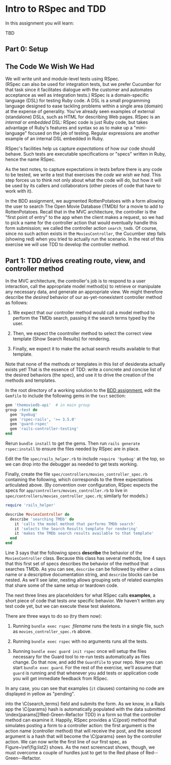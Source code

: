 # Intro to RSpec and TDD

In this assignment you will learn:

TBD

## Part 0: Setup

## The Code We Wish We Had

We will write unit and module-level tests using RSpec.  
(RSpec can also be used for integration tests,
but we prefer Cucumber for that task since it facilitates
dialogue with the customer and automates acceptance as well as 
integration tests.)  RSpec is a domain-specific
language (DSL) for testing Ruby code.  A DSL is a small programming
language designed to ease tackling problems within a single area
(domain) at the expense of generality.  You've already seen examples of
external (standalone) DSLs, such as HTML for describing Web
pages.  RSpec is an _internal_ or _embedded_ DSL: RSpec code
is just Ruby code, but takes advantage of Ruby's features and syntax so
as to make up a "mini-language" focused on the job of testing.
Regular expressions are another example of an internal DSL embedded in
Ruby.

RSpec's facilities help us capture _expectations_ of how our code
should behave.  Such tests are executable specifications or "specs"
written in Ruby, hence the name RSpec.

As the text notes, to capture expectations in tests before there is any code to be
tested, we write a test that exercises
the _code we wish we had_. This step forces us to think not only about
what the code will do, but how it will be used by its callers and
collaborators (other pieces of code that have to work with it).

In the BDD assignment, we augmented RottenPotatoes with a form
allowing the user to search The Open Movie Database (TMDb) for a movie
to add to RottenPotatoes.  Recall that in the MVC architecture, the
controller is the "first point of entry" to the app when the client
makes a request, so we had to pick a name for the controller action
that would eventually handle this form submission; we called the
controller action `search_tmdb`.
Of course, since no  such action exists in the `MoviesController`,
the Cucumber step
fails (showing red) when you tried to actually run the scenario. 
In the rest of this exercise we will use TDD to develop the controller method.

## Part 1: TDD drives creating route, view, and controller method


In the MVC architecture, the controller's job is to respond to a user
interaction, call the appropriate model method(s) to retrieve or
manipulate any necessary data, and generate an appropriate view.  We
might therefore describe the _desired_ behavior of our
as-yet-nonexistent controller method as follows:

1. We expect that our controller method would call a model method to
perform the TMDb search, passing  it the search terms typed by the user.

2. Then, we expect the coontroller method to select the correct view template
(Show Search Results) for rendering.

3. Finally, we expect it to make the actual  search results available to that template.

Note that none of the methods or templates in this list of
desiderata actually exists yet!  That is the essence of TDD: write a
concrete and concise list of the desired behaviors (the spec), and use
it to drive the creation of the methods and templates.

In the root directory of a working solution to the [BDD
assignment](https://github.com/saasbook/hw-bdd-cucumber), 
edit the `Gemfile` to include the following gems  in the `test` section:

```ruby
gem 'themoviedb-api'  # in main group
group :test do
  gem 'byebug'
  gem 'rspec-rails', '>= 3.5.0'
  gem 'guard-rspec'
  gem 'rails-controller-testing'
end
```

Rerun `bundle install` to get the gems.  Then run `rails generate
rspec:install` to ensure the files needed by RSpec are in place.

Edit the file `spec/rails_helper.rb` to include `require 'byebug'` at
the top, so we can drop into the debugger as needed to get tests working.

Finally, create the file `spec/controllers/movies_controller_spec.rb`
containing the following, which corresponds to the three expectations
articulated above.  (By convention over configuration, 
RSpec expects the specs for `app/controllers/movies_controller.rb` to
live in `spec/controllers/movies_controller_spec.rb`; similarly for models.)


```ruby
require 'rails_helper'

describe MoviesController do
  describe 'searching TMDb' do
    it 'calls the model method that performs TMDb search'
    it 'selects the Search Results template for rendering'
    it 'makes the TMDb search results available to that template'
  end
end

```
    
Line 3 says that the following specs **describe** the behavior of the
`MoviesController` class.  Because this class has several
methods, line 4 says that this first set of specs describes the behavior
of the method that searches TMDb.  As you can see, 
`describe` can be followed by
either a class name or a descriptive documentation string, and
`describe` blocks can be nested.  As we'll see later, nesting allows
grouping sets of related examples that share some of the same setup or
teardown code.

The next three lines are placeholders for what RSpec calls **examples**, 
a short piece of code
that tests _one_ specific behavior.  We
haven't written any test code yet, but  we can
execute these test skeletons.

There are three ways to do so (try them now):

1. Running `bundle exec rspec `_filename_ runs the tests in a single file, such as
`movies_controller_spec.rb` above.

2. Running `bundle exec rspec` with no arguments runs all the tests.

3. Running `bundle exec guard init rspec` once will setup the files
necessary for the Guard tool to re-run tests automatically as files
change.  Do that now, and add the `Guardfile` to your repo.  Now you
can start `bundle exec guard`.
For the rest of the
exercise, we'll assume that `guard` is running and that whenever you
add tests or application code you will get immediate feedback from RSpec.

In any case, you can see that examples (`it` clauses) containing no code are
  displayed in yellow as "pending".

into the \C{search\_terms} field and submits the form.  As we know,
in a Rails app
the \C{params} hash is automatically populated with the data submitted
\index{params[]!Red-Green-Refactor TDD}
in a form so that the controller method can examine it.
Happily, RSpec provides a \C{post}
method that simulates posting a form to a controller action: the first
argument is the action name (controller method) that will receive the
post, and the second argument is a hash that will become the \C{params}
seen by the controller action.  We can now write the first line of our
first spec, as Figure~\ref{fig:list2} shows.  As the next screencast
shows, though, we must overcome a couple of hurdles just to get to the
Red phase of Red--Green--Refactor.
